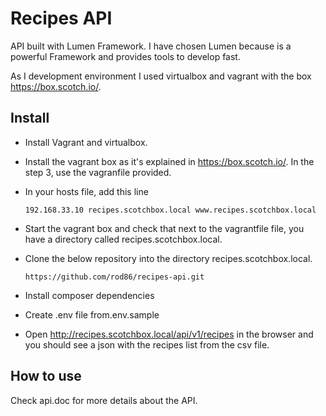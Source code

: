 # Recipes API

API built with Lumen Framework. I have chosen Lumen because is a powerful Framework and provides tools to develop fast.

As I development environment I used virtualbox and vagrant with the box https://box.scotch.io/.

## Install

* Install Vagrant and virtualbox.
* Install the vagrant box as it's explained in https://box.scotch.io/. In the step 3, use the vagranfile provided.
* In your hosts file, add this line

    ```
    192.168.33.10 recipes.scotchbox.local www.recipes.scotchbox.local
    ```
* Start the vagrant box and check that next to the vagrantfile file, you have a directory called recipes.scotchbox.local.
* Clone the below repository into the directory recipes.scotchbox.local.

    ```
    https://github.com/rod86/recipes-api.git
    ```

* Install composer dependencies
* Create .env file from.env.sample
* Open http://recipes.scotchbox.local/api/v1/recipes in the browser and you should see a json with the recipes list from the csv file.

## How to use
Check api.doc for more details about the API.
